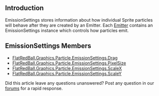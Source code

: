 ## Introduction

EmissionSettings stores information about how individual Sprite particles will behave after they are created by an Emitter. Each [Emitter](/frb/docs/index.php?title=FlatRedBall.Graphics.Particle.Emitter.md "FlatRedBall.Graphics.Particle.Emitter") contains an EmissionSettings instance which controls how particles emit.

## EmissionSettings Members

-   [FlatRedBall.Graphics.Particle.EmissionSettings.Drag](/frb/docs/index.php?title=FlatRedBall.Graphics.Particle.EmissionSettings.Drag.md "FlatRedBall.Graphics.Particle.EmissionSettings.Drag")
-   [FlatRedBall.Graphics.Particle.EmissionSettings.PixelSize](/frb/docs/index.php?title=FlatRedBall.Graphics.Particle.EmissionSettings.PixelSize.md "FlatRedBall.Graphics.Particle.EmissionSettings.PixelSize")
-   [FlatRedBall.Graphics.Particle.EmissionSettings.ScaleX](/frb/docs/index.php?title=FlatRedBall.Graphics.Particle.EmissionSettings.ScaleX.md "FlatRedBall.Graphics.Particle.EmissionSettings.ScaleX")
-   [FlatRedBall.Graphics.Particle.EmissionSettings.ScaleY](/frb/docs/index.php?title=FlatRedBall.Graphics.Particle.EmissionSettings.ScaleX.md "FlatRedBall.Graphics.Particle.EmissionSettings.ScaleX")

Did this article leave any questions unanswered? Post any question in our [forums](/frb/forum/.md) for a rapid response.
